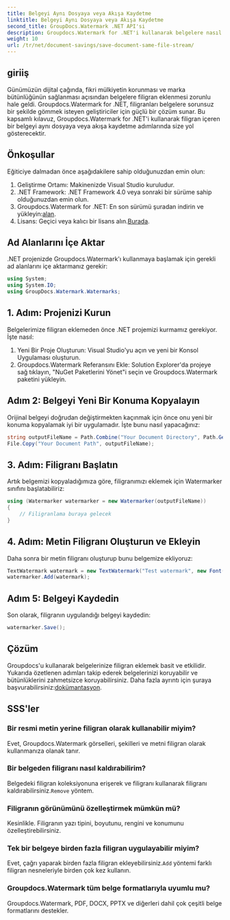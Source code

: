 ```yaml
---
title: Belgeyi Aynı Dosyaya veya Akışa Kaydetme
linktitle: Belgeyi Aynı Dosyaya veya Akışa Kaydetme
second_title: GroupDocs.Watermark .NET API'si
description: Groupdocs.Watermark for .NET'i kullanarak belgelere nasıl filigran ekleyeceğinizi öğrenin. Bu kılavuz, belgenin korunmasını ve bütünlüğünü sağlamaya yönelik talimatlar sağlar.
weight: 10
url: /tr/net/document-savings/save-document-same-file-stream/
---
```

## giriiş
Günümüzün dijital çağında, fikri mülkiyetin korunması ve marka bütünlüğünün sağlanması açısından belgelere filigran eklenmesi zorunlu hale geldi. Groupdocs.Watermark for .NET, filigranları belgelere sorunsuz bir şekilde gömmek isteyen geliştiriciler için güçlü bir çözüm sunar. Bu kapsamlı kılavuz, Groupdocs.Watermark for .NET'i kullanarak filigran içeren bir belgeyi aynı dosyaya veya akışa kaydetme adımlarında size yol gösterecektir.
## Önkoşullar
Eğiticiye dalmadan önce aşağıdakilere sahip olduğunuzdan emin olun:
1. Geliştirme Ortamı: Makinenizde Visual Studio kuruludur.
2. .NET Framework: .NET Framework 4.0 veya sonraki bir sürüme sahip olduğunuzdan emin olun.
3.  Groupdocs.Watermark for .NET: En son sürümü şuradan indirin ve yükleyin:[alan](https://releases.groupdocs.com/Watermark/net/).
4.  Lisans: Geçici veya kalıcı bir lisans alın.[Burada](https://purchase.groupdocs.com/temporary-license/).
## Ad Alanlarını İçe Aktar
.NET projenizde Groupdocs.Watermark'ı kullanmaya başlamak için gerekli ad alanlarını içe aktarmanız gerekir:
```csharp
using System;
using System.IO;
using GroupDocs.Watermark.Watermarks;
```
## 1. Adım: Projenizi Kurun
Belgelerimize filigran eklemeden önce .NET projemizi kurmamız gerekiyor. İşte nasıl:
1. Yeni Bir Proje Oluşturun: Visual Studio'yu açın ve yeni bir Konsol Uygulaması oluşturun.
2. Groupdocs.Watermark Referansını Ekle: Solution Explorer'da projeye sağ tıklayın, "NuGet Paketlerini Yönet"i seçin ve Groupdocs.Watermark paketini yükleyin.
## Adım 2: Belgeyi Yeni Bir Konuma Kopyalayın
Orijinal belgeyi doğrudan değiştirmekten kaçınmak için önce onu yeni bir konuma kopyalamak iyi bir uygulamadır. İşte bunu nasıl yapacağınız:
```csharp
string outputFileName = Path.Combine("Your Document Directory", Path.GetFileName("Your Document Path"));
File.Copy("Your Document Path", outputFileName);
```
## 3. Adım: Filigranı Başlatın
Artık belgemizi kopyaladığımıza göre, filigranımızı eklemek için Watermarker sınıfını başlatabiliriz:
```csharp
using (Watermarker watermarker = new Watermarker(outputFileName))
{
    // Filigranlama buraya gelecek
}
```
## 4. Adım: Metin Filigranı Oluşturun ve Ekleyin
Daha sonra bir metin filigranı oluşturup bunu belgemize ekliyoruz:
```csharp
TextWatermark watermark = new TextWatermark("Test watermark", new Font("Arial", 12));
watermarker.Add(watermark);
```
## Adım 5: Belgeyi Kaydedin
Son olarak, filigranın uygulandığı belgeyi kaydedin:
```csharp
watermarker.Save();
```
## Çözüm
Groupdocs'u kullanarak belgelerinize filigran eklemek basit ve etkilidir. Yukarıda özetlenen adımları takip ederek belgelerinizi koruyabilir ve bütünlüklerini zahmetsizce koruyabilirsiniz. Daha fazla ayrıntı için şuraya başvurabilirsiniz:[dokümantasyon](https://tutorials.groupdocs.com/Watermark/net/).
## SSS'ler
### Bir resmi metin yerine filigran olarak kullanabilir miyim?
Evet, Groupdocs.Watermark görselleri, şekilleri ve metni filigran olarak kullanmanıza olanak tanır.
### Bir belgeden filigranı nasıl kaldırabilirim?
 Belgedeki filigran koleksiyonuna erişerek ve filigranı kullanarak filigranı kaldırabilirsiniz.`Remove` yöntem.
### Filigranın görünümünü özelleştirmek mümkün mü?
Kesinlikle. Filigranın yazı tipini, boyutunu, rengini ve konumunu özelleştirebilirsiniz.
### Tek bir belgeye birden fazla filigran uygulayabilir miyim?
 Evet, çağrı yaparak birden fazla filigran ekleyebilirsiniz.`Add` yöntemi farklı filigran nesneleriyle birden çok kez kullanın.
### Groupdocs.Watermark tüm belge formatlarıyla uyumlu mu?
Groupdocs.Watermark, PDF, DOCX, PPTX ve diğerleri dahil çok çeşitli belge formatlarını destekler.